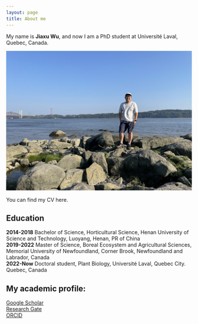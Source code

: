 ```yaml
---
layout: page
title: About me
---
```


My name is **Jiaxu Wu**, and now I am a PhD student at Université Laval, Quebec, Canada.  

![avatar](/blogpics/about.jpeg)  

You can find my CV here.

## Education 
**2014-2018** Bachelor of Science, Horticultural Science, Henan University of Science and Technology, Luoyang, Henan, PR of China  
**2019-2022** Master of Science, Boreal Ecosystem and Agricultural Sciences, Memorial University of Newfoundland, Corner Brook, Newfoundland and Labrador, Canada  
**2022-Now**  Doctoral student, Plant Biology, Université Laval, Quebec City. Quebec, Canada  

## My academic profile: 
[Google Scholar](https://scholar.google.com/citations?user=rTJDRJMAAAAJ&hl=en)  
[Research Gate](https://www.researchgate.net/profile/Jiaxu-Wu)  
[ORCID](https://orcid.org/0000-0002-9165-2076)  
